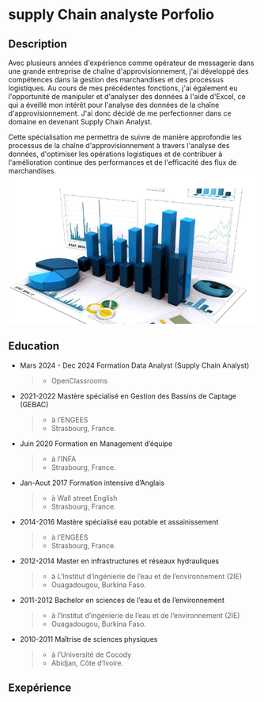 # supply Chain analyste Porfolio
## Description
Avec plusieurs années d'expérience comme opérateur de messagerie dans une grande entreprise de chaîne d'approvisionnement, j'ai développé des compétences dans la gestion des marchandises et des processus logistiques. Au cours de mes précédentes fonctions, j'ai également eu l'opportunité de manipuler et d'analyser des données à l'aide d'Excel, ce qui a éveillé mon intérêt pour l'analyse des données de la chaîne d'approvisionnement. J'ai donc décidé de me perfectionner dans ce domaine en devenant Supply Chain Analyst.

Cette spécialisation me permettra de suivre de manière approfondie les processus de la chaîne d'approvisionnement à travers l'analyse des données, d'optimiser les opérations logistiques et de contribuer à l'amélioration continue des performances et de l'efficacité des flux de marchandises.
![picture1](/assets/Data-Analyst-Career-Outlook.jpg)

## Education
* Mars 2024 - Dec 2024    Formation Data Analyst (Supply Chain Analyst)
  >  - OpenClassrooms

* 2021-2022     Mastère spécialisé en Gestion des Bassins de Captage (GEBAC)
  >  - à l’ENGEES
  >  - Strasbourg, France.
* Juin 2020   Formation en Management d’équipe 
  >  - à l’INFA
  >  - Strasbourg, France.
* Jan-Aout 2017    Formation intensive d’Anglais
  >  - à Wall street English
  >  - Strasbourg, France.
* 2014-2016     Mastère spécialisé eau potable et assainissement
  >  - à l’ENGEES
  >  - Strasbourg, France.
* 2012-2014   Master en infrastructures et réseaux hydrauliques
  >  - à L’Institut d’ingénierie de l’eau et de l’environnement (2IE)
  >  - Ouagadougou, Burkina Faso.
* 2011-2012   Bachelor en sciences de l’eau et de l’environnement
  > - à l’Institut d’ingénierie de l’eau et de l’environnement (2IE)
  > - Ouagadougou, Burkina Faso.
* 2010-2011   Maîtrise de sciences physiques
  > - à l’Université de Cocody
  > - Abidjan, Côte d’Ivoire. 
  
## Exepérience



